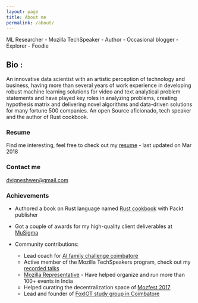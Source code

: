 ```yaml
---
layout: page
title: About me
permalink: /about/
---
```


ML Researcher - Mozilla TechSpeaker - Author - Occasional blogger - Explorer - Foodie

## Bio : 

An innovative data scientist with an artistic perception of technology and business, having more than several years of work experience in developing robust machine learning solutions for video and text analytical problem statements and have played key roles in analyzing problems, creating hypothesis matrix and delivering novel algorithms and data-driven solutions for many fortune 500 companies. An open Source aficionado, tech speaker and the author of Rust cookbook.

### Resume

Find me interesting, feel free to check out my [resume](https://drive.google.com/open?id=1sGzPmMA3rmpEZ9I6dsbfLIN9ZC9wymfk) - last updated on Mar 2018

### Contact me

[dvigneshwer@gmail.com](mailto:dvigneshwer@gmail.com)

### Achievements

* Authored a book on Rust language named [Rust cookbook](https://www.packtpub.com/application-development/rust-cookbook) with Packt publisher

* Got a couple of awards for my high-quality client deliverables at [MuSigma](https://www.mu-sigma.com/)

* Community contributions:
    * Lead coach for [AI family challenge coimbatore](https://www.curiositymachine.org/aichallenge/)
    * Active member of the Mozilla TechSpeakers program, check out my [recorded talks](https://www.youtube.com/watch?v=Zqzwkiii2NE&index=1&list=PLLYM4qs6CxRAPDyji-Y4A0KvVz0e7SJ6o)
    * [Mozilla Representative](https://reps.mozilla.org/u/dvigneshwer/) - Have helped organize and run more than 100+ events in India
    * Helped curating the decentralization space of [Mozfest 2017](https://mozillafestival.org/)
    * Lead and founder of [FoxIOT study group in Coimbatore](https://science.mozilla.org/blog/sgs-viki-dhinakaran)
